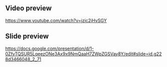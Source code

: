 ## Video preview
https://www.youtube.com/watch?v=jzic2jHvSGY

## Slide preview
https://docs.google.com/presentation/d/1-0ZfyTQSUR5LqeezONe3Ax9x9NmQaaH7ZWpZGSVay8Y/edit#slide=id.g228d3466048_2_71
